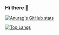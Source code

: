 ### Hi there 👋

[![Anurag's GitHub stats](https://github-readme-stats.vercel.app/api?username=gstibi)](https://github.com/anuraghazra/github-readme-stats)

[![Top Langs](https://github-readme-stats.vercel.app/api/top-langs/?username=gstibi&layout=compact)](https://github.com/anuraghazra/github-readme-stats)

<!--
**gstibi/gstibi** is a ✨ _special_ ✨ repository because its `README.md` (this file) appears on your GitHub profile.

Here are some ideas to get you started:

- 🔭 I’m currently working on ...
- 🌱 I’m currently learning ...
- 👯 I’m looking to collaborate on ...
- 🤔 I’m looking for help with ...
- 💬 Ask me about ...
- 📫 How to reach me: ...
- 😄 Pronouns: ...
- ⚡ Fun fact: ...
-->
